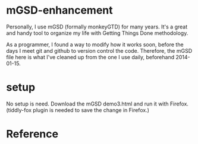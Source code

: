 mGSD-enhancement
=============
Personally, I use mGSD (formally monkeyGTD) for many years. It's a great and handy tool to organize my life with Getting Things Done methodology. 

As a programmer, I found a way to modify how it works soon, before the days I meet git and github to version control the code. Therefore, the mGSD file here is what I've cleaned up from the one I use daily, beforehand 2014-01-15.

setup
=====
No setup is need. Download the mGSD demo3.html and run it with Firefox. (tiddly-fox plugin is needed to save the change in Firefox.)

Reference
=========
